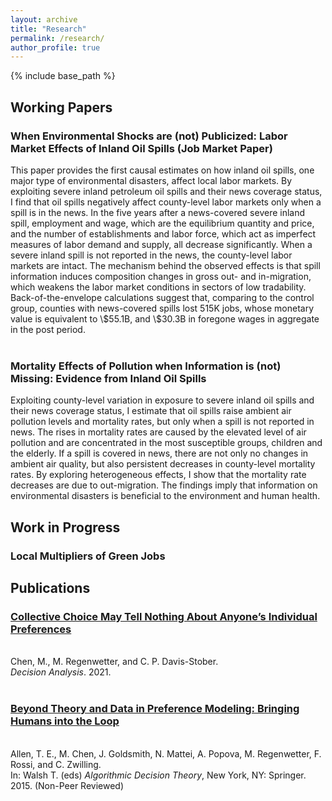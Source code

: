 ```yaml
---
layout: archive
title: "Research"
permalink: /research/
author_profile: true
---
```


{% include base_path %}

<p id="1.5-spaced" style="line-height: 150%;">
<h2> Working Papers </h2>
<!-- 
<div><a href="http://kevincng.github.io/files/stem.pdf">The Returns to STEM Programs for Less-Prepared Students</a><br>
<p style="margin-left: 40px"> with Evan Riehl <br>
Revise & resubmit, <i> American Economic Journal: Economic Policy </i> </p> </div> <br>  
-->

<div><h3>When Environmental Shocks are (not) Publicized: Labor Market Effects of Inland Oil Spills (Job Market Paper)</h3></div>
<div>This paper provides the first causal estimates on how inland oil spills, one major type of environmental disasters, affect local labor markets. By exploiting severe inland petroleum oil spills and their news coverage status, I find that oil spills negatively affect county-level labor markets only when a spill is in the news. In the five years after a news-covered severe inland spill, employment and wage, which are the equilibrium quantity and price, and the number of establishments and labor force, which act as imperfect measures of labor demand and supply, all decrease significantly. When a severe inland spill is not reported in the news, the county-level labor markets are intact. The mechanism behind the observed effects is that spill information induces composition changes in gross out- and in-migration, which weakens the labor market conditions in sectors of low tradability. Back-of-the-envelope calculations suggest that, comparing to the control group, counties with news-covered spills lost 515K jobs, whose monetary value is equivalent to \$55.1B, and \$30.3B in foregone wages in aggregate in the post period.</div> <br>


<div><h3>Mortality Effects of Pollution when Information is (not) Missing: Evidence from Inland Oil Spills</h3></div>
<div> Exploiting county-level variation in exposure to severe inland oil spills and their news coverage status, I estimate that oil spills raise ambient air pollution levels and mortality rates, but only when a spill is not reported in news. The rises in mortality rates are caused by the elevated level of air pollution and are concentrated in the most susceptible groups, children and the elderly. If a spill is covered in news, there are not only no changes in ambient air quality, but also persistent decreases in county-level mortality rates. By exploring heterogeneous effects, I show that the mortality rate decreases are due to out-migration. The findings imply that information on environmental disasters is beneficial to the environment and human health.</div> 
</p>

<p id="1.5-spaced" style="line-height: 150%;">
<h2> Work in Progress </h2>
<div><h3>Local Multipliers of Green Jobs</h3></div>
</p>

<p id="1.5-spaced" style="line-height: 150%;">
<h2> Publications </h2>
<div><a href="https://pubsonline.informs.org/doi/abs/10.1287/deca.2020.0417"><h3>Collective Choice May Tell Nothing About Anyone’s Individual Preferences</h3></a><br>
 Chen, M., M. Regenwetter, and C. P. Davis-Stober.<br>
 <i>Decision Analysis</i>. 2021.</div><br>
 
 <div><a href="https://link.springer.com/chapter/10.1007/978-3-319-23114-3_1"><h3>Beyond Theory and Data in Preference Modeling: Bringing Humans into the Loop</h3></a><br>
 Allen, T. E., M. Chen, J. Goldsmith, N. Mattei, A. Popova, M. Regenwetter, F. Rossi, and C. Zwilling.<br>
 In: Walsh T. (eds) <i>Algorithmic Decision Theory</i>, New York, NY: Springer. 2015. (Non-Peer Reviewed)</div>
</p>

